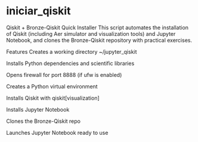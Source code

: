 # iniciar_qiskit

Qiskit + Bronze-Qiskit Quick Installer
This script automates the installation of Qiskit (including Aer simulator and visualization tools) and Jupyter Notebook, and clones the Bronze-Qiskit repository with practical exercises.

Features
Creates a working directory ~/jupyter_qiskit

Installs Python dependencies and scientific libraries

Opens firewall for port 8888 (if ufw is enabled)

Creates a Python virtual environment

Installs Qiskit with qiskit[visualization]

Installs Jupyter Notebook

Clones the Bronze-Qiskit repo

Launches Jupyter Notebook ready to use

